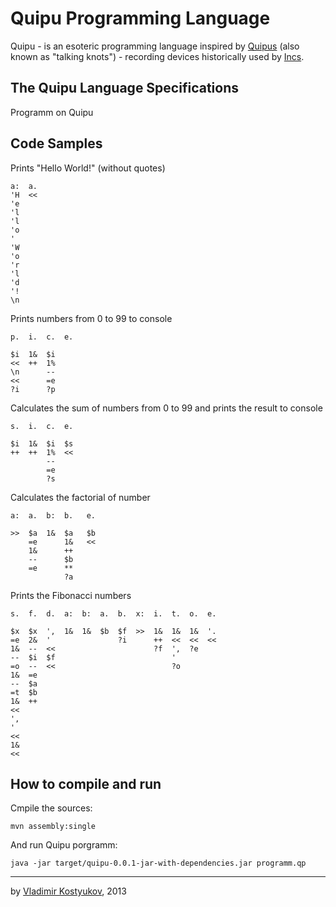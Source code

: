 Quipu Programming Language
==========================

Quipu - is an esoteric programming language inspired by [Quipus](http://en.wikipedia.org/wiki/Quipu)
(also known as "talking knots") - recording devices historically used by [Incs](http://en.wikipedia.org/wiki/Inca_Empire).

The Quipu Language Specifications
-----------------------------

Programm on Quipu

Code Samples
------------

Prints "Hello World!" (without quotes)

    a:  a.
    'H  <<
    'e
    'l
    'l
    'o
    ' 
    'W
    'o
    'r
    'l
    'd
    '!
    \n

Prints numbers from 0 to 99 to console

    p.  i.  c.  e.

    $i  1&  $i
    <<  ++  1%
    \n      --
    <<      =e
    ?i      ?p

Calculates the sum of numbers from 0 to 99 and prints the result to console

    s.  i.  c.  e.

    $i  1&  $i  $s
    ++  ++  1%  <<
            --
            =e
            ?s

Calculates the factorial of number 

    a:  a.  b:  b.   e.

    >>  $a  1&  $a   $b
        =e      1&   <<
        1&      ++
        --      $b
        =e      **
                ?a

Prints the Fibonacci numbers

    s.  f.  d.  a:  b:  a.  b.  x:  i.  t.  o.  e.

    $x  $x  ',  1&  1&  $b  $f  >>  1&  1&  1&  '.
    =e  2&  '               ?i      ++  <<  <<  <<
    1&  --  <<                      ?f  ',  ?e
    --  $i  $f                          '
    =o  --  <<                          ?o
    1&  =e
    --  $a
    =t  $b
    1&  ++
    <<
    ',
    '
    <<
    1&
    <<

How to compile and run
----------------------

Cmpile the sources:

    mvn assembly:single
    
And run Quipu porgramm:

    java -jar target/quipu-0.0.1-jar-with-dependencies.jar programm.qp

----
by [Vladimir Kostyukov](http://vkostyukov.ru), 2013
